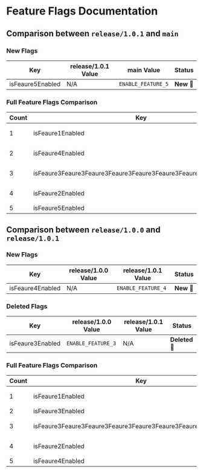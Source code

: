 # Feature Flags Documentation

## Comparison between `release/1.0.1` and `main`
### New Flags
| Key | release/1.0.1 Value | main Value | Status |
|-----|--------------------|--------------------|--------|
| isFeaure5Enabled | N/A | `ENABLE_FEATURE_5` | **New 🔵** |

### Full Feature Flags Comparison
| Count | Key | release/1.0.1 Value | main Value | Status |
|-------|-----|--------------------|--------------------|--------|
| 1 | isFeaure1Enabled | `ENABLE_FEATURE_1` | `ENABLE_FEATURE_1` | **Unchanged ⚪** |
| 2 | isFeaure4Enabled | `ENABLE_FEATURE_4` | `ENABLE_FEATURE_4` | **Unchanged ⚪** |
| 3 | isFeaure3Feaure3Feaure3Feaure3Feaure3Feaure3Feaure3Feaure3Enabled | `ENABLE_Feaure3Feaure3Feaure3Feaure3Feaure3Feaure3Feaure3Feaure_3` | `ENABLE_Feaure3Feaure3Feaure3Feaure3Feaure3Feaure3Feaure3Feaure_3` | **Unchanged ⚪** |
| 4 | isFeaure2Enabled | `ENABLE_FEATURE_2` | `ENABLE_FEATURE_2` | **Unchanged ⚪** |
| 5 | isFeaure5Enabled | `N/A` | `ENABLE_FEATURE_5` | **New 🔵** |
## Comparison between `release/1.0.0` and `release/1.0.1`
### New Flags
| Key | release/1.0.0 Value | release/1.0.1 Value | Status |
|-----|--------------------|--------------------|--------|
| isFeaure4Enabled | N/A | `ENABLE_FEATURE_4` | **New 🔵** |

### Deleted Flags
| Key | release/1.0.0 Value | release/1.0.1 Value | Status |
|-----|--------------------|--------------------|--------|
| isFeaure3Enabled | `ENABLE_FEATURE_3` | N/A | **Deleted 🔴** |

### Full Feature Flags Comparison
| Count | Key | release/1.0.0 Value | release/1.0.1 Value | Status |
|-------|-----|--------------------|--------------------|--------|
| 1 | isFeaure1Enabled | `ENABLE_FEATURE_1` | `ENABLE_FEATURE_1` | **Unchanged ⚪** |
| 2 | isFeaure3Enabled | `ENABLE_FEATURE_3` | `N/A` | **Deleted 🔴** |
| 3 | isFeaure3Feaure3Feaure3Feaure3Feaure3Feaure3Feaure3Feaure3Enabled | `ENABLE_Feaure3Feaure3Feaure3Feaure3Feaure3Feaure3Feaure3Feaure_3` | `ENABLE_Feaure3Feaure3Feaure3Feaure3Feaure3Feaure3Feaure3Feaure_3` | **Unchanged ⚪** |
| 4 | isFeaure2Enabled | `ENABLE_FEATURE_2` | `ENABLE_FEATURE_2` | **Unchanged ⚪** |
| 5 | isFeaure4Enabled | `N/A` | `ENABLE_FEATURE_4` | **New 🔵** |
